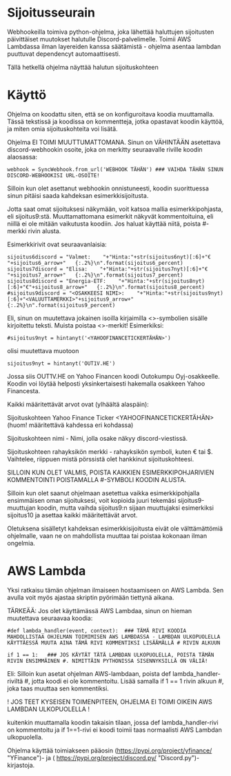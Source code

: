# Sijoitusseurain
Webhookeilla toimiva python-ohjelma, joka lähettää haluttujen sijoitusten päivittäiset muutokset halutulle Discord-palvelimelle. Toimii AWS Lambdassa ilman layereiden kanssa säätämistä - ohjelma asentaa lambdan puuttuvat dependencyt automaattisesti.

Tällä hetkellä ohjelma näyttää halutun sijoituskohteen

# Käyttö

Ohjelma on koodattu siten, että se on konfiguroitava koodia muuttamalla. Tässä tekstissä ja koodissa on kommentteja, jotka opastavat koodin käyttöä, ja miten omia sijoituskohteita voi lisätä.

Ohjelma EI TOIMI MUUTTUMATTOMANA. Sinun on VÄHINTÄÄN asetettava discord-webhookin osoite, joka on merkitty seuraavalle riville koodin alaosassa:
```
webhook = SyncWebhook.from_url('WEBHOOK TÄHÄN') ### VAIHDA TÄHÄN SINUN DISCORD-WEBHOOKISI URL-OSOITE!
```

Silloin kun olet asettanut webhookin onnistuneesti, koodin suorittuessa sinun pitäisi saada kahdeksan esimerkkisijoitusta.

Jotta saat omat sijoituksesi näkymään, voit katsoa mallia esimerkkipohjasta, eli sijoitus9:stä. Muuttamattomana esimerkit näkyvät kommentoituina, eli niillä ei ole mitään vaikutusta koodiin. Jos haluat käyttää niitä, poista #-merkki rivin alusta.


Esimerkkirivit ovat seuraavanlaisia:
```
sijoitus6discord = "Valmet:    "+"Hinta:"+str(sijoitus6nyt)[:6]+"€ "+sijoitus6_arrow+"   {:.2%}\n".format(sijoitus6_percent)
sijoitus7discord = "Elisa:    "+"Hinta:"+str(sijoitus7nyt)[:6]+"€ "+sijoitus7_arrow+"   {:.2%}\n".format(sijoitus7_percent)
sijoitus8discord = "Energia-ETF:    "+"Hinta:"+str(sijoitus8nyt)[:6]+"€"+sijoitus8_arrow+"   {:.2%}\n".format(sijoitus8_percent)
#sijoitus9discord = "<OSAKKEESI NIMI>:    "+"Hinta:"+str(sijoitus9nyt)[:6]+"<VALUUTTAMERKKI>"+sijoitus9_arrow+"   {:.2%}\n".format(sijoitus9_percent)
``` 

Eli, sinun on muutettava jokainen isoilla kirjaimilla <>-symbolien sisälle kirjoitettu teksti. Muista poistaa <>-merkit!
Esimerkiksi:
```
#sijoitus9nyt = hintanyt('<YAHOOFINANCETICKERTÄHÄN>')
```
olisi muutettava muotoon
```
sijoitus9nyt = hintanyt('OUT1V.HE')
``` 
Jossa siis OUT1V.HE on Yahoo Financen koodi Outokumpu Oyj-osakkeelle. Koodin voi löytää helposti yksinkertaisesti hakemalla osakkeen Yahoo Financesta. 

Kaikki määritettävät arvot ovat (ylhäältä alaspäin):

Sijoituskohteen Yahoo Finance Ticker <YAHOOFINANCETICKERTÄHÄN> (huom! määritettävä kahdessa eri kohdassa) 

Sijoituskohteen nimi <SIJOITUSKOHTEEN NIMI> - Nimi, jolla osake näkyy discord-viestissä.

Sijoituskohteen rahayksikön merkki <VALUUTTAMERKKI> - rahayksikön symboli, kuten € tai $. Vaihtelee, riippuen mistä pörssistä olet hankkinut sijoituskohteesi. 

SILLOIN KUN OLET VALMIS, POISTA KAIKKIEN ESIMERKKIPOHJARIVIEN KOMMENTOINTI POISTAMALLA #-SYMBOLI KOODIN ALUSTA.


Silloin kun olet saanut ohjelmaan asetettua vaikka esimerkkipohjalla ensimmäisen oman sijoituksesi, voit kopioida juuri tekemäsi sijoitus9-muuttujan koodin, mutta vaihda sijoitus9:n sijaan muuttujaksi esimerkiksi sijoitus10 ja asettaa kaikki määritettävät arvot. 

Oletuksena sisälletyt kahdeksan esimerkkisijoitusta eivät ole välttämättömiä ohjelmalle, vaan ne on mahdollista muuttaa tai poistaa kokonaan ilman ongelmia. 



# AWS Lambda

Yksi ratkaisu tämän ohjelman ilmaiseen hostaamiseen on AWS Lambda. Sen avulla voit myös ajastaa skriptin pyörimään tiettynä aikana.

TÄRKEÄÄ: Jos olet käyttämässä AWS Lambdaa, sinun on hieman muutettava seuraavaa koodia:
```
#def lambda_handler(event, context):  ### TÄMÄ RIVI KOODIA MAHDOLLISTAA OHJELMAN TOIMIMISEN AWS LAMBDASSA - LAMBDAN ULKOPUOLELLA KÄYTTÄESSÄ MUUTA AINA TÄMÄ RIVI KOMMENTIKSI LISÄÄMÄLLÄ # RIVIN ALKUUN

if 1 == 1:   ### JOS KÄYTÄT TÄTÄ LAMBDAN ULKOPUOLELLA, POISTA TÄMÄN RIVIN ENSIMMÄINEN #. NIMITTÄIN PYTHONISSA SISENNYKSILLÄ ON VÄLIÄ!
```

Eli: Silloin kun asetat ohjelman AWS-lambdaan, poista def lambda_handler-riviltä #, jotta koodi ei ole kommentoitu. Lisää samalla if 1 == 1 rivin alkuun #, joka taas muuttaa sen kommentiksi.

! JOS TEET KYSEISEN TOIMENPITEEN, OHJELMA EI TOIMI OIKEIN AWS LAMBDAN ULKOPUOLELLA !

kuitenkin muuttamalla koodin takaisin tilaan, jossa def lambda_handler-rivi on kommentoitu ja if 1==1-rivi ei koodi toimii taas normaalisti AWS Lambdan ulkopuolella.


Ohjelma käyttää toimiakseen pääosin (https://pypi.org/project/yfinance/ "YFinance")- ja (
https://pypi.org/project/discord.py/ "Discord.py")-kirjastoja.
